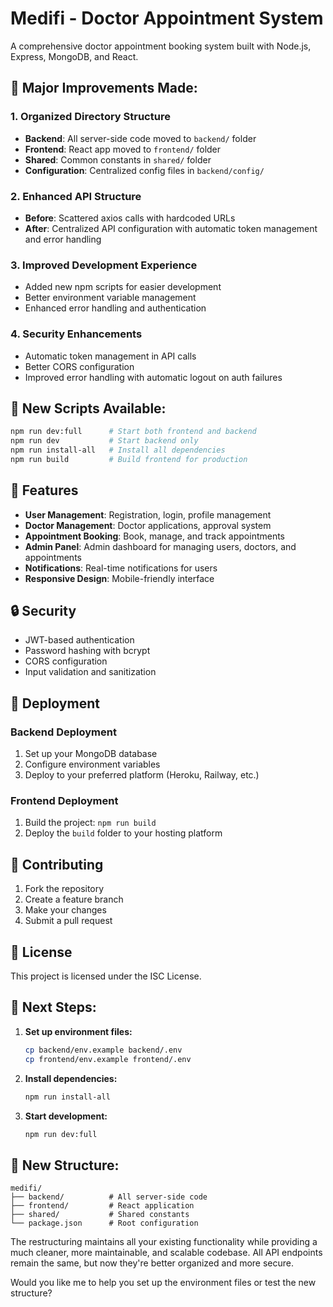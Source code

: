 # Medifi - Doctor Appointment System

A comprehensive doctor appointment booking system built with Node.js, Express, MongoDB, and React.

## 🎯 **Major Improvements Made:**

### 1. **Organized Directory Structure**
- **Backend**: All server-side code moved to `backend/` folder
- **Frontend**: React app moved to `frontend/` folder  
- **Shared**: Common constants in `shared/` folder
- **Configuration**: Centralized config files in `backend/config/`

### 2. **Enhanced API Structure**
- **Before**: Scattered axios calls with hardcoded URLs
- **After**: Centralized API configuration with automatic token management and error handling

### 3. **Improved Development Experience**
- Added new npm scripts for easier development
- Better environment variable management
- Enhanced error handling and authentication

### 4. **Security Enhancements**
- Automatic token management in API calls
- Better CORS configuration
- Improved error handling with automatic logout on auth failures

## 🚀 **New Scripts Available:**
```bash
npm run dev:full      # Start both frontend and backend
npm run dev           # Start backend only
npm run install-all   # Install all dependencies
npm run build         # Build frontend for production
```

## 🎯 Features

- **User Management**: Registration, login, profile management
- **Doctor Management**: Doctor applications, approval system
- **Appointment Booking**: Book, manage, and track appointments
- **Admin Panel**: Admin dashboard for managing users, doctors, and appointments
- **Notifications**: Real-time notifications for users
- **Responsive Design**: Mobile-friendly interface

## 🔒 Security

- JWT-based authentication
- Password hashing with bcrypt
- CORS configuration
- Input validation and sanitization

## 🚀 Deployment

### Backend Deployment
1. Set up your MongoDB database
2. Configure environment variables
3. Deploy to your preferred platform (Heroku, Railway, etc.)

### Frontend Deployment
1. Build the project: `npm run build`
2. Deploy the `build` folder to your hosting platform

## 🤝 Contributing

1. Fork the repository
2. Create a feature branch
3. Make your changes
4. Submit a pull request

## 📄 License

This project is licensed under the ISC License.

## 🎯 **Next Steps:**

1. **Set up environment files:**
   ```bash
   cp backend/env.example backend/.env
   cp frontend/env.example frontend/.env
   ```

2. **Install dependencies:**
   ```bash
   npm run install-all
   ```

3. **Start development:**
   ```bash
   npm run dev:full
   ```

## 📁 **New Structure:**
```
medifi/
├── backend/          # All server-side code
├── frontend/         # React application  
├── shared/           # Shared constants
└── package.json      # Root configuration
```

The restructuring maintains all your existing functionality while providing a much cleaner, more maintainable, and scalable codebase. All API endpoints remain the same, but now they're better organized and more secure.

Would you like me to help you set up the environment files or test the new structure?
